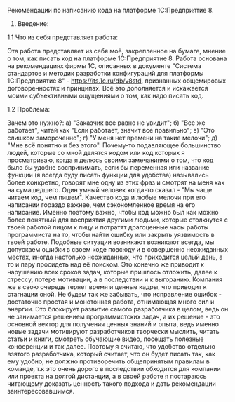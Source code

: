 Рекомендации по написанию кода на платформе 1С:Предприятие 8.

1. Введение:

1.1 Что из себя представляет работа:

Эта работа представляет из себя моё, закрепленное на бумаге, мнение о том, как писать код на платформе 1С:Предприятие 8. Работа основана на рекомендациях фирмы 1С, описанных в документе "Система стандартов и методик разработки конфигураций для платформы 1С:Предприятие 8" - https://its.1c.ru/db/v8std, признанных общемировых договоренностях и принципах. Всё это дополняется и искажается моими субъективными ощущениями о том, как надо писать код. 


1.2 Проблема:

Зачем это нужно?:
 а) "Заказчик все равно не увидит";
 б) "Все же работает", читай как "Если работает, значит все правильно";
 в) "Это слишком замороченно";
 г) "У меня нет времени на такие мелочи";
 д) "Мне всё понятно и без этого".
Почему-то подавляющее большинство людей, которые со мной делятся кодом или код которых я просматриваю, когда я делюсь своими замечаниями о том, что код было бы удобне воспринимать, если бы переменная или название функции (я всегда буду писать функции для удобства) назывались более конкретно, говорят мне одну из этих фраз и смотрят на меня как на сумашедшего.
Один умный человек когда-то сказал - "Мы чаще читаем код, чем пишем". Качество кода и любые мелочи при его написании гораздо важнее, чем сэкономленное время на его написание. Именно поэтому важно, чтобы код можно был как можно более понятный для восприятия другими людьми, которые столкнутся с твоей работой лицом к лицу и потратят драгоценные часы работы программиста на то, чтобы найти ошибку или закрыть уязвимость в твоей работе. Подобные ситуации возникают возникают всегда, мы допускаем ошибки в своем коде повсюду и в совершенно неожиданных местах, иногда настолько неожиданных, что приходится целый день, а то и пару просидеть над её поиском. Это конечно же приводит к нарушению всех сроков задач, которые пришлось отложить, далее к стрессу, потере мотивации, а в последствии и к выгоранию. Компания же в свою очередь теряет время и ценные кадры, что приводит к стагнации оной.
Не будем так же забывать, что исправление ошибок - достаточно простая и монотонная работа, отнимающая много сил и энергии. Это блокирует развитие самого разработчика в целом, ведь он не занимается решением программистских задач, а их решение - это основной вектор для получения ценных знаний и опыта, ведь именно новые задачи мотивируют разработчиков творчески мыслить, читать статьи и книги, смотреть обучающие видео, посещать полезные конференции и так далее.
Поэтому я считаю, что удобство отдельно взятого разработчика, который считает, что он будет писать так, как ему удобно, не должно противоречить общепринятым правилам в команде, т.к это очень дорого в последствии обходится для компании или проекта на долгой дистанции, а в своей работе я постараюсь читающему доказать ценность такого подхода и дать рекомендации заинтересовавшимся.

